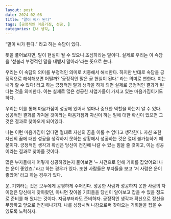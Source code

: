 ```yaml
---
layout: post
date: 2024-02-08
title: "말이 씨가 된다"
tags: [긍정적인 마음가짐, 성공, ]
categories: [내 생각, ]
---
```



“말이 씨가 된다.” 라고 하는 속담이 있다.


뜻을 풀어보자면, 말이 현실이 될 수 있으니 조심하라는 말이다. 실제로 우리는 이 속담을 '섣불리 부정적인 말을 내뱉지 말아라'라는 뜻으로 쓴다.


우리는 이 속담의 의미를 부정적인 의미로 치중해서 해석한다. 하지만 반대로 속담을 긍정적으로 해석해보면 어떨까? ‘긍정적인 말은 곧 현실이 된다.’ 라는 의미로 변한다. 이는 내가 할 수 있다! 라고 하는 긍정적인 말과 생각을 하게 되면 실제로 긍정적인 결과가 된다는 것을 의미한다. 이는 실제로 많은 성공한 사업가들이 가지고 있는 마음가짐이기도 하다.


우리는 이를 통해 마음가짐이 성공에 있어서 얼마나 중요한 역할을 하는지 알 수 있다. 성공적인 결과를 가져올 것이라는 마음가짐과 자신이 하는 일에 대한 확신이 있으면 그것은 결과로 찾아오게 되어있다. 


나는 이런 마음가짐이 없다면 절대로 자신의 꿈을 이룰 수 없다고 생각한다. 자신 또한 자신의 꿈에 대한 성공을 생각하지 못하는 상황에서 성공하는 것은 절대 불가능하기 때문이다. 긍정적인 생각과 확신은 당신이 전진해 나갈 수 있는 힘을 줄 것이고, 이는 성공이라는 결과로 찾아올 것이다.


많은 부자들에게 어떻게 성공하였는지 물어보면 ‘~ 사건으로 인해 기회를 잡았어요! 나는 운이 좋았죠.’ 라고 하는 경우가 있다. 
또한 사람들은 부자들을 보고 ‘저 사람은 운이 좋았어’ 라고 하는 경우가 있다.


운, 기회라는 것은 모두에게 공평하게 주어진다. 성공한 사람과 성공하지 못한 사람의 차이점은 당신에게 찾아왔던, 아니면 찾아올 기회들을 당신이 알아보고 잡을 수 있을 정도로 준비를 해 왔냐는 것이다. 지금부터라도 준비하자. 긍정적인 생각과 확신으로 정신을 무장하고 앞으로 전진해나가자. 나를 성장시켜 나감으로써 찾아오는 기회들을 잡을 수 있도록 노력하자.

